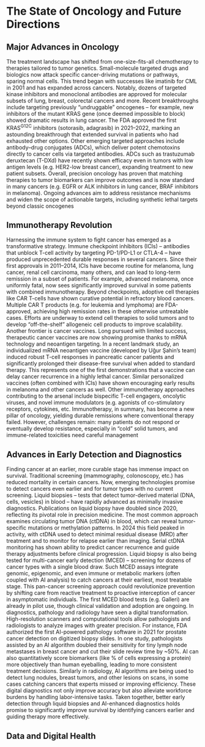 # The State of Oncology and Future Directions

## Major Advances in Oncology
The treatment landscape has shifted from one-size-fits-all chemotherapy to therapies tailored to tumor genetics. Small-molecule targeted drugs and biologics now attack specific cancer-driving mutations or pathways, sparing normal cells. This trend began with successes like imatinib for CML in 2001 and has expanded across cancers. Notably, dozens of targeted kinase inhibitors and monoclonal antibodies are approved for molecular subsets of lung, breast, colorectal cancers and more. Recent breakthroughs include targeting previously “undruggable” oncogenes – for example, new inhibitors of the mutant KRAS gene (once deemed impossible to block) showed dramatic results in lung cancer. The FDA approved the first KRAS<sup>G12C</sup> inhibitors (sotorasib, adagrasib) in 2021–2022, marking an astounding breakthrough that extended survival in patients who had exhausted other options. Other emerging targeted approaches include antibody–drug conjugates (ADCs), which deliver potent chemotoxins directly to cancer cells via targeted antibodies. ADCs such as trastuzumab deruxtecan (T-DXd) have recently shown efficacy even in tumors with low antigen levels (e.g. HER2-low breast cancer), expanding treatment to new patient subsets. Overall, precision oncology has proven that matching therapies to tumor biomarkers can improve outcomes and is now standard in many cancers (e.g. EGFR or ALK inhibitors in lung cancer, BRAF inhibitors in melanoma). Ongoing advances aim to address resistance mechanisms and widen the scope of actionable targets, including synthetic lethal targets beyond classic oncogenes

## Immunotherapy Revolution
 Harnessing the immune system to fight cancer has emerged as a transformative strategy. Immune checkpoint inhibitors (ICIs) – antibodies that unblock T-cell activity by targeting PD-1/PD-L1 or CTLA-4 – have produced unprecedented durable responses in several cancers. Since their first approvals in 2011–2014, ICIs have become routine for melanoma, lung cancer, renal cell carcinoma, many others, and can lead to long-term remission in a subset of patients. For example, advanced melanoma, once uniformly fatal, now sees significantly improved survival in some patients with combined immunotherapy. Beyond checkpoints, adoptive cell therapies like CAR T-cells have shown curative potential in refractory blood cancers. Multiple CAR T products (e.g. for leukemia and lymphoma) are FDA-approved, achieving high remission rates in these otherwise untreatable cases. Efforts are underway to extend cell therapies to solid tumors and to develop “off-the-shelf” allogeneic cell products to improve scalability. Another frontier is cancer vaccines. Long pursued with limited success, therapeutic cancer vaccines are now showing promise thanks to mRNA technology and neoantigen targeting. In a recent landmark study, an individualized mRNA neoantigen vaccine (developed by Uğur Şahin’s team) induced robust T-cell responses in pancreatic cancer patients and significantly prolonged their disease-free survival when added to standard therapy. This represents one of the first demonstrations that a vaccine can delay cancer recurrence in a highly lethal cancer. Similar personalized vaccines (often combined with ICIs) have shown encouraging early results in melanoma and other cancers as well. Other immunotherapy approaches contributing to the arsenal include bispecific T-cell engagers, oncolytic viruses, and novel immune modulators (e.g. agonists of co-stimulatory receptors, cytokines, etc. Immunotherapy, in summary, has become a new pillar of oncology, yielding durable remissions where conventional therapy failed. However, challenges remain: many patients do not respond or eventually develop resistance, especially in “cold” solid tumors, and immune-related toxicities need careful management

## Advances in Early Detection and Diagnostics

Finding cancer at an earlier, more curable stage has immense impact on survival. Traditional screening (mammography, colonoscopy, etc.) has reduced mortality in certain cancers. Now, emerging technologies promise to detect cancers even earlier and for tumor types with no current screening. Liquid biopsies – tests that detect tumor-derived material (DNA, cells, vesicles) in blood – have rapidly advanced as minimally invasive diagnostics. Publications on liquid biopsy have doubled since 2020, reflecting its pivotal role in precision medicine. The most common approach examines circulating tumor DNA (ctDNA) in blood, which can reveal tumor-specific mutations or methylation patterns. In 2024 this field peaked in activity, with ctDNA used to detect minimal residual disease (MRD) after treatment and to monitor for relapse earlier than imaging. Serial ctDNA monitoring has shown ability to predict cancer recurrence and guide therapy adjustments before clinical progression. Liquid biopsy is also being tested for multi-cancer early detection (MCED) – screening for dozens of cancer types with a single blood draw. Such MCED assays integrate genomic, epigenomic, and even immune or metabolic markers (often coupled with AI analysis) to catch cancers at their earliest, most treatable stage. This pan-cancer screening approach could revolutionize prevention by shifting care from reactive treatment to proactive interception of cancer in asymptomatic individuals. The first MCED blood tests (e.g. Galleri) are already in pilot use, though clinical validation and adoption are ongoing. In diagnostics, pathology and radiology have seen a digital transformation. High-resolution scanners and computational tools allow pathologists and radiologists to analyze images with greater precision. For instance, FDA authorized the first AI-powered pathology software in 2021 for prostate cancer detection on digitized biopsy slides. In one study, pathologists assisted by an AI algorithm doubled their sensitivity for tiny lymph node metastases in breast cancer and cut their slide review time by ~50%. AI can also quantitatively score biomarkers (like % of cells expressing a protein) more objectively than human eyeballing, leading to more consistent treatment decisions. Similarly in radiology, AI algorithms are being used to detect lung nodules, breast tumors, and other lesions on scans, in some cases catching cancers that experts missed or improving efficiency. These digital diagnostics not only improve accuracy but also alleviate workforce burdens by handling labor-intensive tasks. Taken together, better early detection through liquid biopsies and AI-enhanced diagnostics holds promise to significantly improve survival by identifying cancers earlier and guiding therapy more effectively.

## Data and Digital Health


